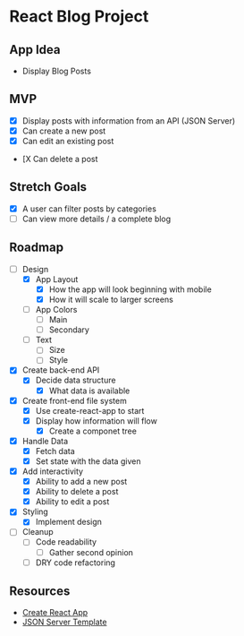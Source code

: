 # React Blog Project

## App Idea

- Display Blog Posts

## MVP

- [x] Display posts with information from an API (JSON Server)
- [x] Can create a new post
- [x] Can edit an existing post
- [X Can delete a post

## Stretch Goals

- [x] A user can filter posts by categories
- [ ] Can view more details / a complete blog

## Roadmap

- [ ] Design
  - [x] App Layout
    - [x] How the app will look beginning with mobile
    - [x] How it will scale to larger screens
  - [ ] App Colors
    - [ ] Main
    - [ ] Secondary
  - [ ] Text
    - [ ] Size
    - [ ] Style
- [x] Create back-end API
  - [x] Decide data structure
    - [x] What data is available
- [x] Create front-end file system
  - [x] Use create-react-app to start
  - [x] Display how information will flow
    - [x] Create a componet tree
- [x] Handle Data
  - [x] Fetch data
  - [x] Set state with the data given
- [x] Add interactivity
  - [x] Ability to add a new post
  - [x] Ability to delete a post
  - [x] Ability to edit a post
- [x] Styling
  - [x] Implement design
- [ ] Cleanup
  - [ ] Code readability
    - [ ] Gather second opinion
  - [ ] DRY code refactoring

## Resources

- [Create React App](https://create-react-app.dev/docs/getting-started/)
- [JSON Server Template](https://github.com/learn-co-curriculum/json-server-template)
